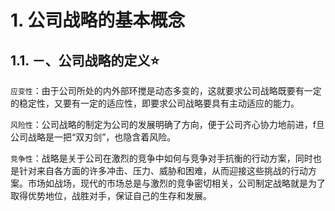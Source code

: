 # 1. 公司战略的基本概念

## 1.1. －、公司战略的定义:star: 

`应变性`：由于公司所处的内外部环搅是动态多变的，这就要求公司战略既要有一定的稳定性，又要有一定的适应性，即要求公司战略要具有主动适应的能力。

`风险性`：公司战略的制定为公司的发展明确了方向，便于公司齐心协力地前进，f旦公司战略是一把“双刃剑”，也隐含着风险。

`竞争性`：战略是关于公司在激烈的竞争中如何与竞争对手抗衡的行动方案，同时也是针对来自各方面的许多冲击、压力、威胁和困难，从而迎接这些挑战的行动方案。市场如战场，现代的市场总是与激烈的竞争密切相关，公司制定战略就是为了取得优势地位，战胜对手，保证自己的生存和发展。
